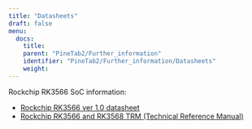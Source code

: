 ```yaml
---
title: "Datasheets"
draft: false
menu:
  docs:
    title:
    parent: "PineTab2/Further_information"
    identifier: "PineTab2/Further_information/Datasheets"
    weight: 
---
```


Rockchip RK3566 SoC information:

* [Rockchip RK3566 ver 1.0 datasheet](https://files.pine64.org/doc/quartz64/Rockchip%20RK3566%20Datasheet%20V1.0-20201210.pdf)
* [Rockchip RK3566 and RK3568 TRM (Technical Reference Manual)](https://opensource.rock-chips.com/images/2/26/Rockchip_RK3568_TRM_Part1_V1.3-20220930P.PDF)
